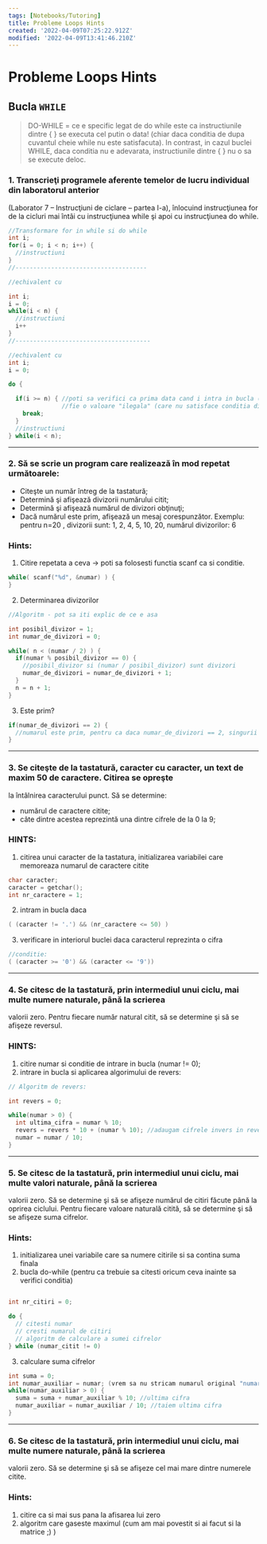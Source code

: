 ```yaml
---
tags: [Notebooks/Tutoring]
title: Probleme Loops Hints
created: '2022-04-09T07:25:22.912Z'
modified: '2022-04-09T13:41:46.210Z'
---
```


# Probleme Loops Hints
## Bucla `WHILE`

>  DO-WHILE = ce e specific legat de do while este ca instructiunile dintre { } se executa cel putin o data! (chiar daca conditia de dupa cuvantul cheie while nu este satisfacuta). In contrast, in cazul buclei WHILE, daca conditia nu e adevarata, instructiunile dintre { } nu o sa se execute deloc.

### 1. Transcrieţi programele aferente temelor de lucru individual din laboratorul anterior 
(Laborator 7 – Instrucţiuni de ciclare – partea I-a), înlocuind instrucţiunea for de la cicluri mai întâi cu instrucţiunea
while şi apoi cu instrucţiunea do while.

```C
//Transformare for in while si do while
int i;
for(i = 0; i < n; i++) {
  //instructiuni
}
//-------------------------------------

//echivalent cu

int i;
i = 0;
while(i < n) {
  //instructiuni
  i++
}
//--------------------------------------

//echivalent cu
int i;
i = 0;

do {

  if(i >= n) { //poti sa verifici ca prima data cand i intra in bucla (dupa "do {") sa nu 
               //fie o valoare "ilegala" (care nu satisface conditia din while)
    break;
  }
  //instructiuni
} while(i < n);

```

---

### 2. Să se scrie un program care realizează în mod repetat următoarele:
- Citeşte un număr întreg de la tastatură;
- Determină şi afişează divizorii numărului citit;
- Determină şi afişează numărul de divizori obţinuţi;
- Dacă numărul este prim, afişează un mesaj corespunzător.
Exemplu: pentru n=20 , divizorii sunt: 1, 2, 4, 5, 10, 20, numărul divizorilor: 6

### Hints:
1. Citire repetata a ceva -> poti sa folosesti functia scanf ca si conditie.
```C
while( scanf("%d", &numar) ) {
}
```
2. Determinarea divizorilor

```C
//Algoritm - pot sa iti explic de ce e asa  

int posibil_divizor = 1;
int numar_de_divizori = 0;

while( n < (numar / 2) ) {
  if(numar % posibil_divizor == 0) {
    //posibil_divizor si (numar / posibil_divizor) sunt divizori
    numar_de_divizori = numar_de_divizori + 1;
  } 
  n = n + 1;
}
```
3. Este prim?
```C
if(numar_de_divizori == 2) {
  //numarul este prim, pentru ca daca numar_de_divizori == 2, singurii 2 divizori sunt 1 si el insusi
}

```

---

### 3. Se citeşte de la tastatură, caracter cu caracter, un text de maxim 50 de caractere. Citirea se opreşte
la întâlnirea caracterului punct. Să se determine:
- numărul de caractere citite;
- câte dintre acestea reprezintă una dintre cifrele de la 0 la 9;

### HINTS:
1. citirea unui caracter de la tastatura, initializarea variabilei care memoreaza numarul de caractere citite
```C
char caracter;
caracter = getchar();
int nr_caractere = 1;
```
2. intram in bucla daca 
```C
( (caracter != '.') && (nr_caractere <= 50) )
```
3. verificare in interiorul buclei daca caracterul reprezinta o cifra
```C
//conditie:
( (caracter >= '0') && (caracter <= '9'))
```
---

### 4. Se citesc de la tastatură, prin intermediul unui ciclu, mai multe numere naturale, până la scrierea
valorii zero. Pentru fiecare număr natural citit, să se determine şi să se afişeze reversul.

### HINTS:
1. citire numar si conditie de intrare in bucla (numar != 0);
2. intrare in bucla si aplicarea algorimului de revers:
```C
// Algoritm de revers:

int revers = 0;

while(numar > 0) {
  int ultima_cifra = numar % 10;
  revers = revers * 10 + (numar % 10); //adaugam cifrele invers in revers
  numar = numar / 10;
}

```
---

### 5. Se citesc de la tastatură, prin intermediul unui ciclu, mai multe valori naturale, până la scrierea
valorii zero. Să se determine şi să se afişeze numărul de citiri făcute până la oprirea ciclului. Pentru
fiecare valoare naturală citită, să se determine şi să se afişeze suma cifrelor.

### Hints:
1. initializarea unei variabile care sa numere citirile si sa contina suma finala
2. bucla do-while (pentru ca trebuie sa citesti oricum ceva inainte sa verifici conditia)
```C

int nr_citiri = 0;

do {
  // citesti numar
  // cresti numarul de citiri
  // algoritm de calculare a sumei cifrelor
} while (numar_citit != 0)
```
3. calculare suma cifrelor
```C
int suma = 0;
int numar_auxiliar = numar; (vrem sa nu stricam numarul original "numar" pentru ca o sa avem nevoie de el sa verificam conditia)
while(numar_auxiliar > 0) {
  suma = suma + numar_auxiliar % 10; //ultima cifra
  numar_auxiliar = numar_auxiliar / 10; //taiem ultima cifra
}
```
---

### 6. Se citesc de la tastatură, prin intermediul unui ciclu, mai multe numere naturale, până la scrierea
valorii zero. Să se determine şi să se afişeze cel mai mare dintre numerele citite.
 
### Hints:
1. citire ca si mai sus pana la afisarea lui zero
2. algoritm care gaseste maximul (cum am mai povestit si ai facut si la matrice ;) )
